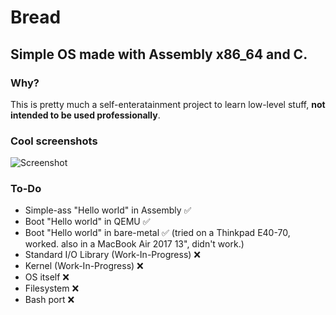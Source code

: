 # Bread
## Simple OS made with Assembly x86_64 and C.

### Why?
This is pretty much a self-enteratainment project to learn low-level stuff, **not intended to be used professionally**.

### Cool screenshots
![Screenshot](https://cdn.discordapp.com/attachments/889716951750959124/909296748424466482/unknown.png)

### To-Do
- Simple-ass "Hello world" in Assembly ✅
- Boot "Hello world" in QEMU ✅
- Boot "Hello world" in bare-metal ✅ (tried on a Thinkpad E40-70, worked. also in a MacBook Air 2017 13", didn't work.)
- Standard I/O Library (Work-In-Progress) ❌
- Kernel (Work-In-Progress) ❌
- OS itself ❌
- Filesystem ❌
- Bash port ❌
